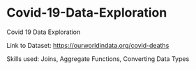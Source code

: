 # Covid-19-Data-Exploration
Covid 19 Data Exploration

Link to Dataset: https://ourworldindata.org/covid-deaths

Skills used: Joins, Aggregate Functions, Converting Data Types

